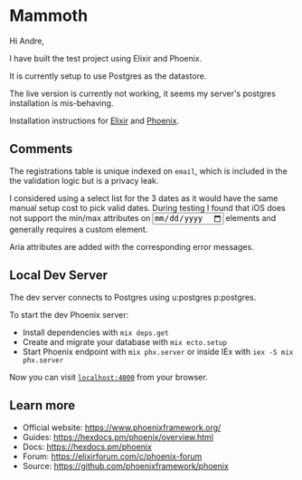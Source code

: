 # Mammoth

Hi Andre,

I have built the test project using Elixir and Phoenix.

It is currently setup to use Postgres as the datastore.

The live version is currently not working, it seems my server's postgres installation is mis-behaving.

Installation instructions for [Elixir](https://elixir-lang.org/install.html) and [Phoenix](https://hexdocs.pm/phoenix/installation.html).


## Comments

The registrations table is unique indexed on `email`, which is included in the the validation logic but is a privacy leak.

I considered using a select list for the 3 dates as it would have the same manual setup cost to pick valid dates. During testing I found that iOS does not support the min/max attributes on <input type="date"/> elements and generally requires a custom element.

Aria attributes are added with the corresponding error messages.

## Local Dev Server

The dev server connects to Postgres using u:postgres p:postgres.

To start the dev Phoenix server:
  
  * Install dependencies with `mix deps.get`
  * Create and migrate your database with `mix ecto.setup`
  * Start Phoenix endpoint with `mix phx.server` or inside IEx with `iex -S mix phx.server`

Now you can visit [`localhost:4000`](http://localhost:4000) from your browser.

## Learn more

  * Official website: https://www.phoenixframework.org/
  * Guides: https://hexdocs.pm/phoenix/overview.html
  * Docs: https://hexdocs.pm/phoenix
  * Forum: https://elixirforum.com/c/phoenix-forum
  * Source: https://github.com/phoenixframework/phoenix
